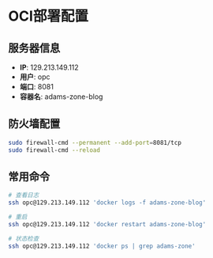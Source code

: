 # OCI部署配置

## 服务器信息
- **IP**: 129.213.149.112
- **用户**: opc
- **端口**: 8081
- **容器名**: adams-zone-blog

## 防火墙配置
```bash
sudo firewall-cmd --permanent --add-port=8081/tcp
sudo firewall-cmd --reload
```

## 常用命令
```bash
# 查看日志
ssh opc@129.213.149.112 'docker logs -f adams-zone-blog'

# 重启
ssh opc@129.213.149.112 'docker restart adams-zone-blog'

# 状态检查
ssh opc@129.213.149.112 'docker ps | grep adams-zone'
```

